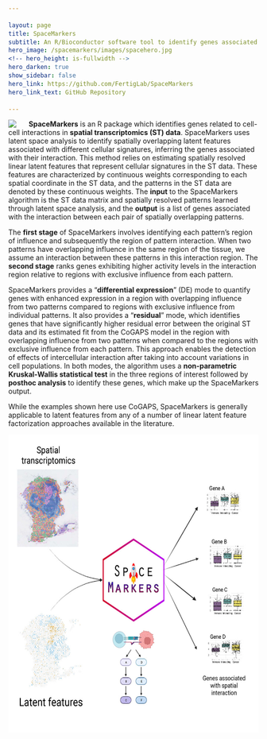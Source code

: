 ```yaml
---

layout: page
title: SpaceMarkers
subtitle: An R/Bioconductor software tool to identify genes associated with latent space interactions in spatial transcriptomics.
hero_image: /spacemarkers/images/spacehero.jpg
<!-- hero_height: is-fullwidth -->
hero_darken: true
show_sidebar: false
hero_link: https://github.com/FertigLab/SpaceMarkers
hero_link_text: GitHub Repository

---
```


<img src="/spacemarkers/images/SpaceMarkersHexWhite250.png" align="left" style="margin: 0px 25px 0px 0px;" />**SpaceMarkers** is an R package which identifies genes related to cell-cell interactions in **spatial transcriptomics (ST) data**. SpaceMarkers uses latent space analysis to identify spatially overlapping latent features associated with different cellular signatures, inferring the genes associated with their interaction. This method relies on estimating spatially resolved linear latent features that represent cellular signatures in the ST data. These features are characterized by continuous weights corresponding to each spatial coordinate in the ST data, and the patterns in the ST data are denoted by these continuous weights. The **input** to the SpaceMarkers algorithm is the ST data matrix and spatially resolved patterns learned through latent space analysis, and the **output** is a list of genes associated with the interaction between each pair of spatially overlapping patterns.

The **first stage** of SpaceMarkers involves identifying each pattern’s region of influence and subsequently the region of pattern interaction. When two patterns have overlapping influence in the same region of the tissue, we assume an interaction between these patterns in this interaction region. The **second stage** ranks genes exhibiting higher activity levels in the interaction region relative to regions with exclusive influence from each pattern.

SpaceMarkers provides a “**differential expression**” (DE) mode to quantify genes with enhanced expression in a region with overlapping influence from two patterns compared to regions with exclusive influence from individual patterns. It also provides a “**residual**” mode, which identifies genes that have significantly higher residual error between the original ST data and its estimated fit from the CoGAPS model in the region with overlapping influence from two patterns when compared to the regions with exclusive influence from each pattern. This approach enables the detection of effects of intercellular interaction after taking into account variations in cell populations. In both modes, the algorithm uses a **non-parametric Kruskal-Wallis statistical test** in the three regions of interest followed by **posthoc analysis** to identify these genes, which make up the SpaceMarkers output.

While the examples shown here use CoGAPS, SpaceMarkers is generally applicable to latent features from any of a number of linear latent feature factorization approaches available in the literature.

<p align="center">
  <img width="600" height="600" src="/images/fx1_lrg.jpg">
</p>
